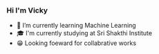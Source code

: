 ### Hi I'm Vicky

- 🌱 I’m currently learning Machine Learning
- 🎓 I'm currently studying at Sri Shakthi Institute
- 😁 Looking foeward for collabrative works
  
